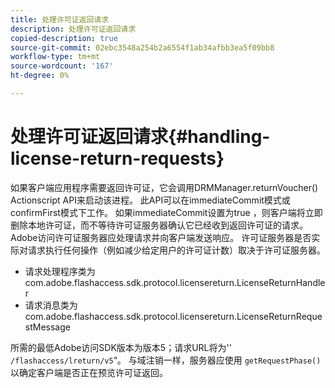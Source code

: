 ```yaml
---
title: 处理许可证返回请求
description: 处理许可证返回请求
copied-description: true
source-git-commit: 02ebc3548a254b2a6554f1ab34afbb3ea5f09bb8
workflow-type: tm+mt
source-wordcount: '167'
ht-degree: 0%

---
```


# 处理许可证返回请求{#handling-license-return-requests}

如果客户端应用程序需要返回许可证，它会调用DRMManager.returnVoucher() Actionscript API来启动该进程。 此API可以在immediateCommit模式或confirmFirst模式下工作。 如果immediateCommit设置为true ，则客户端将立即删除本地许可证，而不等待许可证服务器确认它已经收到返回许可证的请求。 Adobe访问许可证服务器应处理请求并向客户端发送响应。 许可证服务器是否实际对请求执行任何操作（例如减少给定用户的许可证计数）取决于许可证服务器。

* 请求处理程序类为com.adobe.flashaccess.sdk.protocol.licensereturn.LicenseReturnHandler
* 请求消息类为com.adobe.flashaccess.sdk.protocol.licensereturn.LicenseReturnRequestMessage

所需的最低Adobe访问SDK版本为版本5；请求URL将为&#39;&#39; `/flashaccess/lreturn/v5`“。 与域注销一样，服务器应使用 `getRequestPhase()` 以确定客户端是否正在预览许可证返回。
